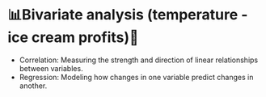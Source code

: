 # 📊Bivariate analysis (temperature - ice cream profits)📎
- Correlation: Measuring the strength and direction of linear relationships between variables.
- Regression: Modeling how changes in one variable predict changes in another.
